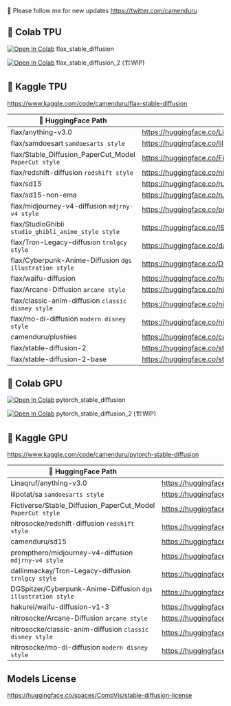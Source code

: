 🐣 Please follow me for new updates https://twitter.com/camenduru

## 🦒 Colab TPU
[![Open In Colab](https://colab.research.google.com/assets/colab-badge.svg)](https://colab.research.google.com/github/camenduru/stable-diffusion-diffusers-colab/blob/main/flax_stable_diffusion.ipynb) flax_stable_diffusion

[![Open In Colab](https://colab.research.google.com/assets/colab-badge.svg)](https://colab.research.google.com/github/camenduru/stable-diffusion-diffusers-colab/blob/main/flax_stable_diffusion_2.ipynb) flax_stable_diffusion_2 (🏗WIP)

## 🦆 Kaggle TPU
https://www.kaggle.com/code/camenduru/flax-stable-diffusion

| 🤗 HuggingFace Path | Model Page |
| --- | --- |
| flax/anything-v3.0 | https://huggingface.co/Linaqruf/anything-v3.0
| flax/samdoesart `samdoesarts style` | https://huggingface.co/lilpotat/sa
| flax/Stable_Diffusion_PaperCut_Model `PaperCut style` | https://huggingface.co/Fictiverse/Stable_Diffusion_PaperCut_Model
| flax/redshift-diffusion `redshift style` | https://huggingface.co/nitrosocke/redshift-diffusion
| flax/sd15 | https://huggingface.co/runwayml/stable-diffusion-v1-5
| flax/sd15-non-ema | https://huggingface.co/runwayml/stable-diffusion-v1-5
| flax/midjourney-v4-diffusion `mdjrny-v4 style` | https://huggingface.co/prompthero/midjourney-v4-diffusion
| flax/StudioGhibli `studio_ghibli_anime_style style` | https://huggingface.co/IShallRiseAgain/StudioGhibli
| flax/Tron-Legacy-diffusion `trnlgcy style` | https://huggingface.co/dallinmackay/Tron-Legacy-diffusion
| flax/Cyberpunk-Anime-Diffusion `dgs illustration style` | https://huggingface.co/DGSpitzer/Cyberpunk-Anime-Diffusion
| flax/waifu-diffusion | https://huggingface.co/hakurei/waifu-diffusion-v1-3
| flax/Arcane-Diffusion `arcane style` | https://huggingface.co/nitrosocke/Arcane-Diffusion
| flax/classic-anim-diffusion `classic disney style` | https://huggingface.co/nitrosocke/classic-anim-diffusion
| flax/mo-di-diffusion `modern disney style` | https://huggingface.co/nitrosocke/mo-di-diffusion
| camenduru/plushies | https://huggingface.co/camenduru/plushies
| flax/stable-diffusion-2 | https://huggingface.co/stabilityai/stable-diffusion-2
| flax/stable-diffusion-2-base | https://huggingface.co/stabilityai/stable-diffusion-2-base

## 🦒 Colab GPU
[![Open In Colab](https://colab.research.google.com/assets/colab-badge.svg)](https://colab.research.google.com/github/camenduru/stable-diffusion-diffusers-colab/blob/main/pytorch_stable_diffusion.ipynb) pytorch_stable_diffusion

[![Open In Colab](https://colab.research.google.com/assets/colab-badge.svg)](https://colab.research.google.com/github/camenduru/stable-diffusion-diffusers-colab/blob/main/pytorch_stable_diffusion_2.ipynb) pytorch_stable_diffusion_2 (🏗WIP)

## 🦆 Kaggle GPU
https://www.kaggle.com/code/camenduru/pytorch-stable-diffusion

| 🤗 HuggingFace Path | Model Page |
| --- | --- |
| Linaqruf/anything-v3.0 | https://huggingface.co/Linaqruf/anything-v3.0
| lilpotat/sa `samdoesarts style` | https://huggingface.co/lilpotat/sa
| Fictiverse/Stable_Diffusion_PaperCut_Model `PaperCut style` | https://huggingface.co/Fictiverse/Stable_Diffusion_PaperCut_Model
| nitrosocke/redshift-diffusion `redshift style` | https://huggingface.co/nitrosocke/redshift-diffusion
| camenduru/sd15 | https://huggingface.co/runwayml/stable-diffusion-v1-5
| prompthero/midjourney-v4-diffusion `mdjrny-v4 style` | https://huggingface.co/prompthero/midjourney-v4-diffusion
| dallinmackay/Tron-Legacy-diffusion `trnlgcy style` | https://huggingface.co/dallinmackay/Tron-Legacy-diffusion
| DGSpitzer/Cyberpunk-Anime-Diffusion `dgs illustration style` | https://huggingface.co/DGSpitzer/Cyberpunk-Anime-Diffusion
| hakurei/waifu-diffusion-v1-3 | https://huggingface.co/hakurei/waifu-diffusion-v1-3
| nitrosocke/Arcane-Diffusion `arcane style` | https://huggingface.co/nitrosocke/Arcane-Diffusion
| nitrosocke/classic-anim-diffusion `classic disney style` | https://huggingface.co/nitrosocke/classic-anim-diffusion
| nitrosocke/mo-di-diffusion `modern disney style` | https://huggingface.co/nitrosocke/mo-di-diffusion

## Models License
https://huggingface.co/spaces/CompVis/stable-diffusion-license
